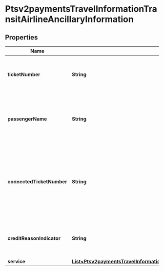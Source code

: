 
# Ptsv2paymentsTravelInformationTransitAirlineAncillaryInformation

## Properties
Name | Type | Description | Notes
------------ | ------------- | ------------- | -------------
**ticketNumber** | **String** | Ticket number, which consists of the carrier code, form, and serial number, without the check digit. **Important** This field is required in the U.S. in order for you to qualify for either the custom payment service (CPS) or the electronic interchange reimbursement fee (EIRF) program. Format: English characters only. Optional field for ancillary services.  |  [optional]
**passengerName** | **String** | Name of the passenger. If the passenger&#39;s name is not available, this value is the cardholder&#39;s name. If neither the passenger&#39;s name nor the cardholder&#39;s name is available, this value is a description of the ancillary purchase. **Important** This field is required in the U.S. in order for you to qualify for either the custom payment service (CPS) or the electronic interchange reimbursement fee (EIRF) program. Format: English characters only. Optional field for ancillary service.  |  [optional]
**connectedTicketNumber** | **String** | Number for the airline ticket to which the ancillary purchase is connected.  If this purchase has a connection or relationship to another purchase such as a baggage fee for a passenger transport ticket, this field must contain the ticket number for the other purchase.  For a stand-alone purchase, the value for this field must be the same as the value for the &#x60;travelInformation.transit.airline.ancillaryInformation.ticketNumber&#x60; field. **Important** This field is required in the U.S. in order for you to qualify for either the custom payment service (CPS) or the electronic interchange reimbursement fee (EIRF) program. Format: English characters only. Optional request field for ancillary services.  |  [optional]
**creditReasonIndicator** | **String** | Reason for the credit. Possible values: - &#x60;A&#x60;: Cancellation of the ancillary passenger transport purchase. - &#x60;B&#x60;: Cancellation of the airline ticket and the passenger transport ancillary purchase. - &#x60;C&#x60;: Cancellation of the airline ticket. - &#x60;O&#x60;: Other. - &#x60;P&#x60;: Partial refund of the airline ticket. Format: English characters only. Optional field for ancillary services.  |  [optional]
**service** | [**List&lt;Ptsv2paymentsTravelInformationTransitAirlineAncillaryInformationService&gt;**](Ptsv2paymentsTravelInformationTransitAirlineAncillaryInformationService.md) |  |  [optional]



